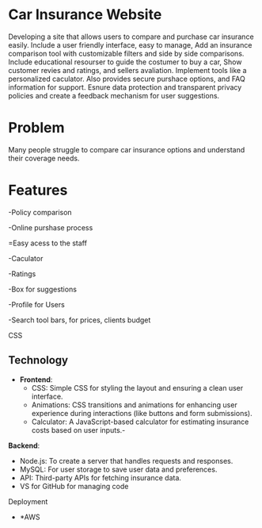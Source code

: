 # Car Insurance Website

Developing a site that allows users to compare and purchase car insurance easily. Include a user
friendly interface, easy to manage, Add an insurance comparison tool with customizable filters and
side by side comparisons. Include educational resourser to guide the costumer to buy a car,
Show customer revies and ratings, and sellers avaliation. Implement tools like a personalized caculator.
Also provides secure purshace options, and FAQ information for support. Esnure data protection and
transparent privacy policies and create a feedback mechanism for user suggestions.

# Problem

 Many people struggle to compare car insurance options and understand their coverage needs.

# Features
-Policy comparison

-Online purshase process

=Easy acess to the staff

-Caculator

-Ratings

-Box for suggestions 

-Profile for Users

-Search tool bars, for prices, clients budget


CSS
## Technology
- **Frontend**: 
  - CSS: Simple CSS for styling the layout and ensuring a clean user interface.
  - Animations: CSS transitions and animations for enhancing user experience during interactions (like buttons and form submissions).
  - Calculator: A JavaScript-based calculator for estimating insurance costs based on user inputs.-

 **Backend**: 
  - Node.js: To create a server that handles requests and responses.
  - MySQL: For user storage to save user data and preferences.
  - API: Third-party APIs for fetching insurance data.
  - VS for  GitHub for managing code


Deployment

- *AWS
